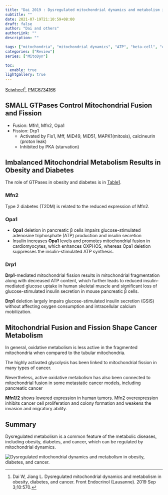 ```yaml
---
title: "Dai 2019 : Dysregulated mitochondrial dynamics and metabolism in obesity, diabetes, and cancer"
subtitle: ""
date: 2021-07-19T21:10:59+08:00
draft: false
author: "Dai and others"
authorLink: ""
description: ""

tags: ["mitochondria", "mitochondrial dynamics", "ATP", "beta-cell", "cancer", "diabetes"]
categories: ["Review"]
series: ["MitoDyn"]

toc:
  enable: true
lightgallery: true
---
```


[Sciwheel](https://sciwheel.com/work/#/items/7573306)[^Dai2019], [PMC6734166](https://www.ncbi.nlm.nih.gov/pmc/articles/PMC6734166/)

[^Dai2019]: Dai W, Jiang L. Dysregulated mitochondrial dynamics and metabolism in obesity, diabetes, and cancer. Front Endocrinol (Lausanne). 2019 Sep 3;10:570.

<!--more-->

## SMALL GTPases Control Mitochondrial Fusion and Fission

- Fusion: Mfn1, Mfn2, Opa1
- Fission: Drp1
  - Activated by Fis1, Mff, MiD49, MiD51, MAPK1(mitosis),  calcineurin (proton leak)
  - Inhibited by PKA (starvation)

## Imbalanced Mitochondrial Metabolism Results in Obesity and Diabetes

The role of GTPases in obesity and diabetes is in [Table1](https://www.ncbi.nlm.nih.gov/pmc/articles/PMC6734166/table/T1/).

### Mfn2

Type 2 diabetes (T2DM) is related to the reduced expression of Mfn2.

### Opa1

- **Opa1** deletion in pancreatic β cells impairs glucose-stimulated adenosine triphosphate (ATP) production and insulin secretion
- Insulin increases **Opa1** levels and promotes mitochondrial fusion in cardiomyocytes, which enhances OXPHOS, whereas Opa1 deletion suppresses the insulin-stimulated ATP synthesis.

### Drp1

**Drp1**-mediated mitochondrial fission results in mitochondrial fragmentation along with decreased ATP content, which further leads to reduced insulin-mediated glucose uptake in human skeletal muscle and significant loss of glucose-stimulated insulin secretion in mouse pancreatic β cells.

**Drp1** deletion largely impairs glucose-stimulated insulin secretion (GSIS) without affecting oxygen consumption and intracellular calcium mobilization.

## Mitochondrial Fusion and Fission Shape Cancer Metabolism

In general, oxidative metabolism is less active in the fragmented mitochondria when compared to the tubular mitochondria.

The highly activated glycolysis has been linked to mitochondrial fission in many types of cancer.

Nevertheless, active oxidative metabolism has also been connected to mitochondrial fusion in some metastatic cancer models, including pancreatic cancer

**Mfn1/2** shows lowered expression in human tumors.  Mfn2 overexpression inhibits cancer cell proliferation and colony formation and weakens the invasion and migratory ability.

## Summary

Dysregulated metabolism is a common feature of the metabolic diseases, including obesity, diabetes, and cancer, which can be regulated by mitochondrial dynamics.

![](https://www.ncbi.nlm.nih.gov/pmc/articles/PMC6734166/bin/fendo-10-00570-g0001.jpg "Dysregulated mitochondrial dynamics and metabolism in obesity, diabetes, and cancer.")

